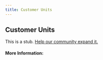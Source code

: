 ```yaml
---
title: Customer Units
---
```


## Customer Units

This is a stub. [Help our community expand it.](https://github.com/freeCodeCamp/guide-articles/tree/master/articles/Agile/Customer-Units/index.md)

<!-- The article goes here, in GitHub-flavored Markdown. Feel free to add YouTube videos, images, and CodePen/JSBin embeds  -->

#### More Information:
<!-- Please add any articles you think might be helpful to read before writing the article -->


